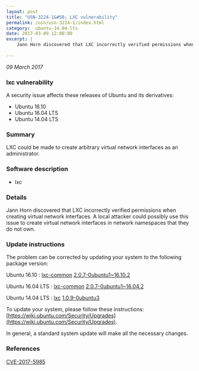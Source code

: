 ```yaml
---
layout: post
title: "USN-3224-1&#58; LXC vulnerability"
permalink: /usn/usn-3224-1/index.html
category:  ubuntu-14.04-lts
date: 2017-03-09 12:00:00
excerpt: |
    Jann Horn discovered that LXC incorrectly verified permissions when creating virtual network interfaces. A local attacker could possibly use this issue to create virtual network interfaces in network namespaces that they do not own. 
    
--- 
```

 
 

*09 March 2017*

### lxc vulnerability

A security issue affects these releases of Ubuntu and its derivatives:

* Ubuntu 16.10
* Ubuntu 16.04 LTS
* Ubuntu 14.04 LTS

### Summary

LXC could be made to create arbitrary virtual network interfaces as an administrator.

### Software description

* lxc 

### Details

Jann Horn discovered that LXC incorrectly verified permissions when creating virtual network interfaces. A local attacker could possibly use this issue to create virtual network interfaces in network namespaces that they do not own. 

### Update instructions

The problem can be corrected by updating your system to the following package version:

Ubuntu 16.10
 : [lxc-common](https://launchpad.net/ubuntu/+source/lxc) <span> [2.0.7-0ubuntu1~16.10.2](https://launchpad.net/ubuntu/+source/lxc/2.0.7-0ubuntu1~16.10.2) </span> 

Ubuntu 16.04 LTS
 : [lxc-common](https://launchpad.net/ubuntu/+source/lxc) <span> [2.0.7-0ubuntu1~16.04.2](https://launchpad.net/ubuntu/+source/lxc/2.0.7-0ubuntu1~16.04.2) </span> 

Ubuntu 14.04 LTS
 : [lxc](https://launchpad.net/ubuntu/+source/lxc) <span> [1.0.9-0ubuntu3](https://launchpad.net/ubuntu/+source/lxc/1.0.9-0ubuntu3) </span> 

To update your system, please follow these instructions: [https://wiki.ubuntu.com/Security/Upgrades](https://wiki.ubuntu.com/Security/Upgrades).

In general, a standard system update will make all the necessary changes. 

### References

 
 [CVE-2017-5985](http://people.ubuntu.com/~ubuntu-security/cve/CVE-2017-5985)
 

